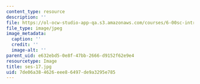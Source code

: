 ```yaml
---
content_type: resource
description: ''
file: https://ol-ocw-studio-app-qa.s3.amazonaws.com/courses/6-00sc-introduction-to-computer-science-and-programming-spring-2011/7de06a384626eee86497de9a3295e785_ses-17.jpg
file_type: image/jpeg
image_metadata:
  caption: ''
  credit: ''
  image-alt: ''
parent_uid: e632ebd5-0e8f-47bb-2666-d9152f62e9e4
resourcetype: Image
title: ses-17.jpg
uid: 7de06a38-4626-eee8-6497-de9a3295e785
---
```


